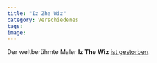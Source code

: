 ```yaml
---
title: "Iz Zhe Wiz"
category: Verschiedenes
tags: 
image: 
---
```


Der weltberühmte Maler **Iz The Wiz** [ist gestorben](http://www.unkut.com/2009/06/rip-iz-the-wiz/).